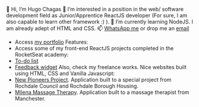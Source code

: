 👋 Hi, I’m Hugo Chagas
👀 I’m interested in a position in the web/ software development field as Junior/Apprentice ReactJS developer (For sure, I am also capable to learn other framework :) ).
🌱 I’m currently learning NodeJS. I am already adept of HTML and CSS.
📫 <a href='https://wa.me/447450599950'>WhatsApp me</a> or drop me an <a href='mailto:hugochagasuk@gmail.com'>email</a>
- Access <a href='https://h-chagas.github.io/hugo-portfolio/'>my portfolio</a>
Features:
-  Access some of my front-end ReactJS projects completed in the RocketSeat academy: 
-  <a href="https://github.com/h-chagas/to-do-list-react-ignite-challenge-01">To-do list</a>
-  <a href="https://feedback-widget-wine.vercel.app/">Feedback widget</a>
Also, check my freelance works. Nice websites built using HTML, CSS and Vanilla Javascript:
- <a href='https://www.newpioneersproject.co.uk/' target='_blank'>New Pioneers Project</a>. Application built to a special project from Rochdale Council and Rochdale Borough Housing.
- <a href='https://milenamassagetherapy.co.uk/' target='_blank'>Milena Massage Therapy</a>. Application built to a massage therapist from Manchester.

<!---
h-chagas/h-chagas is a ✨ special ✨ repository because its `README.md` (this file) appears on your GitHub profile.
You can click the Preview link to take a look at your changes.
--->
